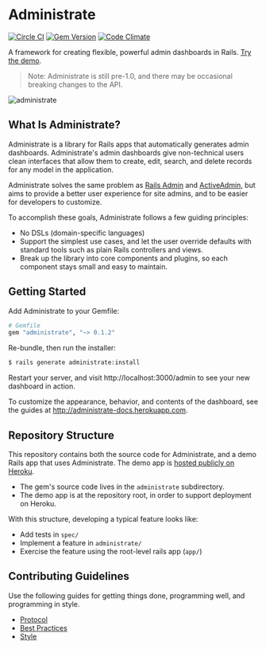 # Administrate

[![Circle CI](https://img.shields.io/circleci/project/thoughtbot/administrate/master.svg)](https://circleci.com/gh/thoughtbot/administrate/tree/master)
[![Gem Version](https://badge.fury.io/rb/administrate.svg)](https://badge.fury.io/rb/administrate)
[![Code Climate](https://codeclimate.com/github/thoughtbot/administrate/badges/gpa.svg)](https://codeclimate.com/github/thoughtbot/administrate)

A framework for creating flexible, powerful admin dashboards in Rails.
[Try the demo][demo].

> Note: Administrate is still pre-1.0,
> and there may be occasional breaking changes to the API.

![administrate](https://images.thoughtbot.com/announcing-administrate/DdP2CQfnSE23PI8AAnDc_Administrate.png)

## What Is Administrate?

Administrate is a library for Rails apps
that automatically generates admin dashboards.
Administrate's admin dashboards give non-technical users clean interfaces
that allow them to create, edit, search, and delete records
for any model in the application.

Administrate solves the same problem as [Rails Admin] and [ActiveAdmin],
but aims to provide a better user experience for site admins,
and to be easier for developers to customize.

To accomplish these goals, Administrate follows a few guiding principles:

- No DSLs (domain-specific languages)
- Support the simplest use cases, and let the user override defaults with
  standard tools such as plain Rails controllers and views.
- Break up the library into core components and plugins,
  so each component stays small and easy to maintain.

[Rails Admin]: https://github.com/sferik/rails_admin
[ActiveAdmin]: http://activeadmin.info/

## Getting Started

Add Administrate to your Gemfile:

```ruby
# Gemfile
gem "administrate", "~> 0.1.2"
```

Re-bundle, then run the installer:

```bash
$ rails generate administrate:install
```

Restart your server, and visit http://localhost:3000/admin
to see your new dashboard in action.

To customize the appearance, behavior, and contents of the dashboard,
see the guides at http://administrate-docs.herokuapp.com.

## Repository Structure

This repository contains both the source code for Administrate,
and a demo Rails app that uses Administrate.
The demo app is [hosted publicly on Heroku][demo].

- The gem's source code lives in the `administrate` subdirectory.
- The demo app is at the repository root,
  in order to support deployment on Heroku.

With this structure, developing a typical feature looks like:

- Add tests in `spec/`
- Implement a feature in `administrate/`
- Exercise the feature using the root-level rails app (`app/`)

## Contributing Guidelines

Use the following guides for getting things done, programming well, and
programming in style.

* [Protocol](http://github.com/thoughtbot/guides/blob/master/protocol)
* [Best Practices](http://github.com/thoughtbot/guides/blob/master/best-practices)
* [Style](http://github.com/thoughtbot/guides/blob/master/style)

[demo]: https://administrate-prototype.herokuapp.com/admin

